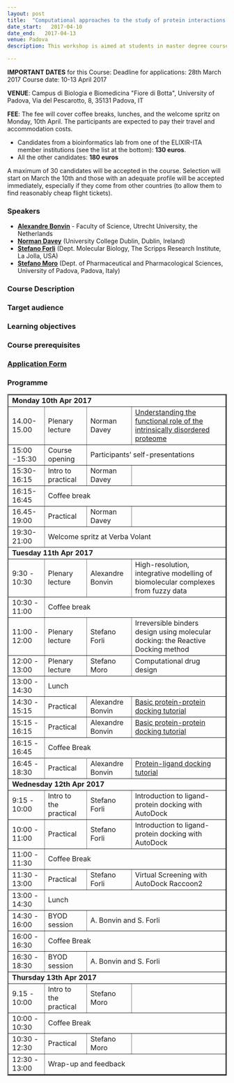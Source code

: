 ```yaml
---
layout: post
title:  "Computational approaches to the study of protein interactions and rational drug design"
date_start:   2017-04-10
date_end:   2017-04-13
venue: Padova
description: This workshop is aimed at students in master degree courses, PhD students and post-doctoral researchers who are working or planning to work in the field of protein interactions from a molecular and structural point of view. In this workshop, participants will familiarise with docking approaches to the study of protein-protein interactions (PPIs) and protein-small molecule interactions. Irreversible binders design using molecular docking and computational methods to rational drug design will be also described, as well as the functional role of the intrinsically disordered proteins.

---
```


**IMPORTANT DATES** for this Course:
   Deadline for applications: 28th March 2017
   Course date: 10-13 April 2017

 **VENUE**:
   Campus di Biologia e Biomedicina "Fiore di Botta", University of Padova, Via del Pescarotto, 8, 35131 Padova, IT

 **FEE**:
 The fee will cover coffee breaks, lunches, and the welcome spritz on Monday, 10th April. The participants are expected to pay their travel and accommodation costs.
 
 - Candidates from a bioinformatics lab from one of the ELIXIR-ITA member institutions (see the list at the bottom): **130 euros**. 
 - All the other candidates: **180 euros**

A maximum of 30 candidates will be accepted in the course. Selection will start on March the 10th and those with an adequate profile will be accepted immediately, especially if they come from other countries (to allow them to find reasonably cheap flight tickets). 

### Speakers
- [**Alexandre Bonvin**](../../../instructors/alexandre_bonvin) - Faculty of Science, Utrecht University, the Netherlands
- [**Norman Davey**](../../../instructors/norman_davey) (University College Dublin, Dublin, Ireland)
- [**Stefano Forli**](../../../instructors/stefano_forli) (Dept. Molecular Biology, The Scripps Research Institute, La Jolla, USA)
- [**Stefano Moro**](../../../instructors/stefano_moro) (Dept. of Pharmaceutical and Pharmacological Sciences, University of Padova, Padova, Italy)

### Course Description

### Target audience

### Learning objectives

### Course prerequisites

### [Application Form](http://)

### Programme

<table border=2>

<tr>
   <td colspan="4"><b>Monday 10th Apr 2017</b></td>
</tr>
<tr>
   <td>14.00-15.00</td>
   <td>Plenary lecture</td>
   <td>Norman Davey</td>
   <td><a href="https://elixir-iib-training.github.io/website/docs/norman-davey-abstract-padova-2017.pdf">Understanding the functional role of the intrinsically disordered proteome</a></td>
</tr>
<tr>
   <td>15:00 -15:30</td>
   <td>Course opening</td>
   <td colspan="2">Participants’ self-presentations</td>
</tr>
<tr>
   <td>15:30-16:15</td>
   <td>Intro to practical</td>
   <td>Norman Davey</td>
   <td></td>
</tr>
<tr>
   <td>16:15-16:45</td>
   <td colspan="3">Coffee break</td>
</tr>
<tr>
   <td>16.45-19:00</td>
   <td>Practical</td>
   <td>Norman Davey</td>
   <td></td>
</tr>
<tr>
   <td>19:30-21:00</td>
   <td colspan="3">Welcome spritz at Verba Volant</td>
</tr>
<tr>
   <td colspan="4"><b>Tuesday 11th Apr 2017</b></td>
</tr>
<tr>
  <td>9:30 - 10:30</td>
  <td>Plenary lecture</td>
  <td>Alexandre Bonvin</td>
  <td>High-resolution, integrative modelling of biomolecular complexes from fuzzy data</td>
</tr>
<tr>
   <td>10:30 - 11:00</td>
   <td colspan="3">Coffee break</td>
</tr>
<tr>
   <td>11:00 - 12:00</td>
   <td>Plenary lecture</td>
   <td>Stefano Forli</td>
   <td>Irreversible binders design using molecular docking: the Reactive Docking method</td>
</tr>
<tr>
   <td>12:00 - 13:00</td>
   <td>Plenary lecture</td>
   <td>Stefano Moro</td>
   <td>Computational drug design</td>
</tr>
<tr>
   <td>13:00 - 14:30</td>
   <td colspan="3"> Lunch </td>
</tr>
<tr>
   <td>14:30 - 15:15</td>
   <td> Practical </td>
   <td>Alexandre Bonvin</td>
   <td><a href="http://www.bonvinlab.org/education/HADDOCK-protein-protein-basic/">Basic protein-protein docking tutorial</a></td>
</tr>
<tr>
<td>15:15 - 16:15</td>
<td>Practical</td>
<td>Alexandre Bonvin</td>
<td><a href="http://www.bonvinlab.org/education/HADDOCK-protein-protein-basic/">Basic protein-protein docking tutorial</a></td>
<tr>
</tr>
<td>16:15 - 16:45</td>
<td colspan="3">Coffee Break</td>
<tr>
</tr>
<td>16:45 - 18:30</td>
<td>Practical</td>
<td>Alexandre Bonvin</td>
<td><a href="http://www.bonvinlab.org/education/HADDOCK-binding-sites/">Protein-ligand docking tutorial</a></td>
</tr>
<tr>
<td colspan="4"><b>Wednesday 12th Apr 2017</b></td>
</tr>
<tr>
<td>9:15 - 10:00</td>
<td>Intro to the practical</td>
<td>Stefano Forli</td>
<td>Introduction to ligand-protein docking with AutoDock</td>
</tr>
<tr>
<td>10:00 - 11:00</td>
<td>Practical</td>
<td>Stefano Forli</td>
<td>Introduction to ligand-protein docking with AutoDock</td>
</tr>
<tr>
<td>11:00 - 11:30</td>
<td colspan="3">Coffee Break</td>
</tr>
<tr>
<td>11:30 - 13:00</td>
<td>Practical</td>
<td>Stefano Forli</td>
<td>Virtual Screening with AutoDock Raccoon2</td>
</tr>
<tr>
<td>13:00 - 14:30</td>
<td colspan="3">Lunch</td>
</tr>
<tr>
<td>14:30 - 16:00</td>
<td>BYOD session</td>
<td colspan="2">A. Bonvin and S. Forli</td>
</tr>
<tr>
<td>16:00 - 16:30</td>
<td colspan="3">Coffee Break</td>
</tr>
<tr>
<td>16:30 - 18:30</td>
<td>BYOD session</td>
<td colspan="2">A. Bonvin and S. Forli</td>
</tr>
<tr>
<td colspan="4"><b>Thursday 13th Apr 2017</b></td>
</tr>
<tr>
<td>9.15 - 10:00</td>
<td>Intro to the practical</td>
<td>Stefano Moro</td>
<td></td>
</tr>
<tr>
<td>10:00 - 10:30</td>
<td colspan="3">Coffee Break</td>
</tr>
<tr>
<td>10:30 - 12:30</td>
<td>Practical</td>
<td>Stefano Moro</td>
<td></td>
</tr>
<tr>
<td>12:30 - 13:00</td>
<td colspan="3">Wrap-up and feedback</td>
<tr>
</table>


